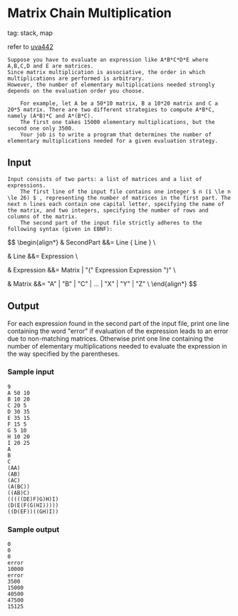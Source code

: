 # Matrix Chain Multiplication

tag: stack, map

refer to [uva442](https://onlinejudge.org/index.php?option=com_onlinejudge&Itemid=8&page=show_problem&problem=383)

```plain
Suppose you have to evaluate an expression like A*B*C*D*E where A,B,C,D and E are matrices.
Since matrix multiplication is associative, the order in which multiplications are performed is arbitrary.
However, the number of elementary multiplications needed strongly depends on the evaluation order you choose.

    For example, let A be a 50*10 matrix, B a 10*20 matrix and C a 20*5 matrix. There are two different strategies to compute A*B*C, namely (A*B)*C and A*(B*C).
    The first one takes 15000 elementary multiplications, but the second one only 3500.
    Your job is to write a program that determines the number of elementary multiplications needed for a given evaluation strategy.
```

## Input

```plain
Input consists of two parts: a list of matrices and a list of expressions.
    The first line of the input file contains one integer $ n (1 \le n \le 26) $ , representing the number of matrices in the first part. The next n lines each contain one capital letter, specifying the name of the matrix, and two integers, specifying the number of rows and columns of the matrix.
    The second part of the input file strictly adheres to the following syntax (given in EBNF):
```

$$
\begin{align*}
& SecondPart &&= Line { Line } <EOF> \\

& Line &&= Expression <CR> \\

& Expression &&= Matrix | "(" Expression Expression ")" \\

& Matrix &&= "A" | "B" | "C" | ... | "X" | "Y" | "Z" \\
\end{align*}
$$

## Output

For each expression found in the second part of the input file, print one line containing the word "error"
if evaluation of the expression leads to an error due to non-matching matrices. Otherwise print one
line containing the number of elementary multiplications needed to evaluate the expression in the way
specified by the parentheses.

### Sample input

```plain
9
A 50 10
B 10 20
C 20 5
D 30 35
E 35 15
F 15 5
G 5 10
H 10 20
I 20 25
A
B
C
(AA)
(AB)
(AC)
(A(BC))
((AB)C)
(((((DE)F)G)H)I)
(D(E(F(G(HI)))))
((D(EF))((GH)I))

```

### Sample output

```plain
0
0
0
error
10000
error
3500
15000
40500
47500
15125

```
